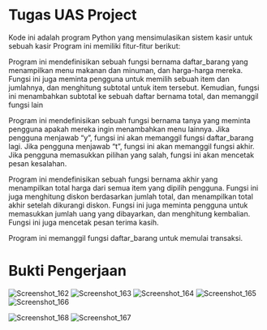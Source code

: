 # Tugas UAS Project

Kode ini adalah program Python yang mensimulasikan sistem kasir untuk sebuah kasir Program ini memiliki fitur-fitur berikut:

Program ini mendefinisikan sebuah fungsi bernama daftar_barang yang menampilkan menu makanan dan minuman, dan harga-harga mereka. Fungsi ini juga meminta pengguna untuk memilih sebuah item dan jumlahnya, dan menghitung subtotal untuk item tersebut. Kemudian, fungsi ini menambahkan subtotal ke sebuah daftar bernama total, dan memanggil fungsi lain

Program ini mendefinisikan sebuah fungsi bernama tanya yang meminta pengguna apakah mereka ingin menambahkan menu lainnya. Jika pengguna menjawab “y”, fungsi ini akan memanggil fungsi daftar_barang lagi. Jika pengguna menjawab “t”, fungsi ini akan memanggil fungsi akhir. Jika pengguna memasukkan pilihan yang salah, fungsi ini akan mencetak pesan kesalahan.

Program ini mendefinisikan sebuah fungsi bernama akhir yang menampilkan total harga dari semua item yang dipilih pengguna. Fungsi ini juga menghitung diskon berdasarkan jumlah total, dan menampilkan total akhir setelah dikurangi diskon. Fungsi ini juga meminta pengguna untuk memasukkan jumlah uang yang dibayarkan, dan menghitung kembalian. Fungsi ini juga mencetak pesan terima kasih.

Program ini memanggil fungsi daftar_barang untuk memulai transaksi. 

# Bukti Pengerjaan
![Screenshot_162](https://github.com/hanur1303/tugasuasproject/assets/148194701/38df0c4e-f23e-4d36-a72a-2aca8a908671)
![Screenshot_163](https://github.com/hanur1303/tugasuasproject/assets/148194701/bedd4b93-d419-4aef-92ff-7dbd5fcaf2c8)
![Screenshot_164](https://github.com/hanur1303/tugasuasproject/assets/148194701/778dd8ac-22a2-4b48-8971-63846522f2cc)
![Screenshot_165](https://github.com/hanur1303/tugasuasproject/assets/148194701/10375583-6cc8-4b65-90d4-673f91fa64df)
![Screenshot_166](https://github.com/hanur1303/tugasuasproject/assets/148194701/0c62fcd4-88e7-46bd-874b-0387e1078a5a)

![Screenshot_168](https://github.com/hanur1303/tugasuasproject/assets/148194701/2f4542ef-5b91-4840-9509-f0159420f51c)
![Screenshot_167](https://github.com/hanur1303/tugasuasproject/assets/148194701/cea85aca-d5d0-4fc2-8c7a-32f4c983c4ba)
